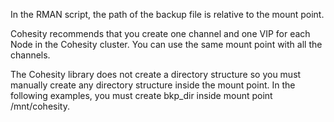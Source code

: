In the RMAN script, the path of the backup file is relative to the mount point.

Cohesity recommends that you create one channel and one VIP for each Node in the Cohesity cluster. You can use the same mount point with all the channels.

The Cohesity library does not create a directory structure so you must manually create any directory structure inside the mount point. In the following examples, you must create bkp_dir inside mount point /mnt/cohesity.
